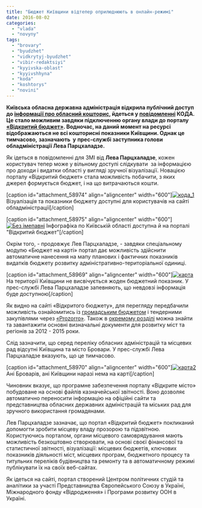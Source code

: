 ```yaml
---
title: "Бюджет Київщини відтепер оприлюднюють в онлайн-режимі"
date: 2016-08-02
categories: 
  - "vlada"
  - "novyny"
tags: 
  - "brovary"
  - "byudzhet"
  - "vidkrytyj-byudzhet"
  - "vibir-redaktsiyi"
  - "kyyivska-oblast"
  - "kyyivshhyna"
  - "koda"
  - "koshtorys"
  - "novini"
---
```


**Київська обласна державна адміністрація відкрила публічний доступ до [інформації про обласний кошторис](http://koda.gov.ua/vidkritiy-byudzhet-kiivskoi-oblasti/), йдеться у [повідомленні](http://koda.gov.ua/news/byudzhet-kiivskoi-oblasti-stav-dostup/) КОДА. Це стало можливим завдяки підключенню органу влади до порталу [«Відкритий бюджет»](http://openbudget.in.ua/). Водночас, на даний момент на ресурсі відображаються не всі кошторисні показники Київщини. Однак це тимчасово,** **зазначають  у** **прес-службі заступника голови обладміністрації **Лева Парцхаладзе**.**

Як ідеться в повідомленні для ЗМІ від **Лева Парцхаладзе**, кожен користувач тепер може у вільному доступі слідкувати  за інформацією про доходи і видатки області у вигляді зручної візуалізації. Новацією порталу «Відкритий бюджет» стала можливість побачити, з яких джерел формується бюджет, і на що витрачаються кошти.

\[caption id="attachment\_58974" align="aligncenter" width="600"\][![кода_1](https://mpz.brovary.org/wp-content/uploads/2016/08/koda_1.jpg)](https://mpz.brovary.org/wp-content/uploads/2016/08/koda_1.jpg) Візуалізація та показники бюджету доступні для користувачів на сайті обладміністрації\[/caption\]

\[caption id="attachment\_58975" align="aligncenter" width="600"\][![Без імепавні](https://mpz.brovary.org/wp-content/uploads/2016/08/Bez-imepavni.jpg)](https://mpz.brovary.org/wp-content/uploads/2016/08/Bez-imepavni.jpg) Інфографіка по Київській області доступна й на порталі "Відкритий бюджет"\[/caption\]

Окрім того, - продовжує Лев Парцхаладзе, - завдяки спеціальному модулю «Бюджет на карті» портал дає можливість здійснити автоматичне нанесення на мапу планових і фактичних показників видатків бюджету розвитку адміністративно-територіальної одиниці.

\[caption id="attachment\_58969" align="aligncenter" width="600"\][![карта](https://mpz.brovary.org/wp-content/uploads/2016/08/karta.jpg)](https://mpz.brovary.org/wp-content/uploads/2016/08/karta.jpg) На території Київщини не висвічується жоден бюджетний показник. У прес-службі Лева Парцхаладзе запевняють, що невдовзі інформація буде доступною\[/caption\]

Як видно на сайті «Відкритого бюджету», для перегляду передбачили можливість ознайомитись із [громадським бюджетом](https://mpz.brovary.org/gromadskyj-byudzhet-uchasti-mozhe-zapratsyuvaty-v-brovarah-vzhe-nastupnogo-roku/) і тендерними закупівлями через [«Prozorro»](https://mpz.brovary.org/systema-prozorro-yak-bez-vidkativ-zaroblyaty-na-derzhavnomu-tenderi/). Також в [окремому розділі](http://openbudget.in.ua/public/documents/town_profile/573c249f67cb7d072000006a) можна знайти та завантажити основні визначальні документи для розвитку міст та регіонів за 2012 - 2015 роки.

Слід зазначити, що серед переліку обласних адміністрацій та місцевих рад відсутні Київщина та місто Бровари. У прес-службі Лева Парцхаладзе вказують, що це тимчасово.

\[caption id="attachment\_58970" align="aligncenter" width="600"\][![карта2](https://mpz.brovary.org/wp-content/uploads/2016/08/karta2.jpg)](https://mpz.brovary.org/wp-content/uploads/2016/08/karta2.jpg) Ані Броварів, ані Київщини наразі нема на карті\[/caption\]

Чиновник вказує, що програмне забезпечення порталу «Відкрите місто» побудоване на основі файлів казначейської звітності. Воно дозволяє автоматично переносити інформацію на офіційні сайти та представництва обласних державних адміністрацій та міських рад для зручного використання громадянами.

Лев Парцхаладзе зазначає, що портал «Відкритий бюджет» покликаний допомогти зробити місцеву владу прозорою та підзвітною. Користуючись порталом, органи місцевого самоврядування мають можливість безкоштовно створювати, на основі своєї фінансової та статистичної звітності, візуалізації: місцевих бюджетів, ключових показників діяльності міст, місцевих програм, бюджетного процесу та титульних переліків будівництва та ремонту та в автоматичному режимі публікувати їх на своїх веб-сайтах.

Як ідеться на сайті, портал створений Центром політичних студій та аналітики за участі Представництва Європейського Союзу в Україні, Міжнародного фонду «Відродження» і Програми розвитку ООН в Україні.
